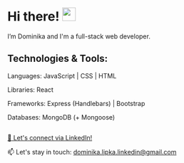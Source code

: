 # Hi there! <img src="https://raw.githubusercontent.com/MartinHeinz/MartinHeinz/master/wave.gif" width="30px">

I’m Dominika and I'm a full-stack web developer.


## Technologies & Tools:
Languages: JavaScript | CSS | HTML

Libraries: React

Frameworks: Express (Handlebars) | Bootstrap

Databases: MongoDB (+ Mongoose)


##
[🤝 Let's connect via LinkedIn!](https://www.linkedin.com/in/dominika-lipka/) 

📫 Let's stay in touch: dominika.lipka.linkedin@gmail.com
